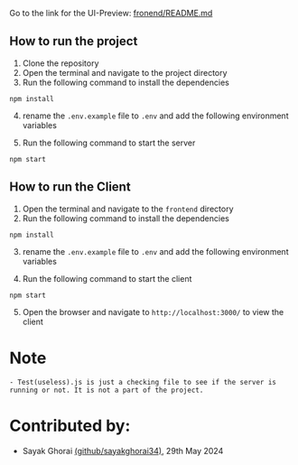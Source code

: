 Go to the link for the UI-Preview: [fronend/README.md](https://github.com/sayakghorai34/Library-Management-System/blob/main/frontend/README.md)
 
## How to run the project
1. Clone the repository
2. Open the terminal and navigate to the project directory
3. Run the following command to install the dependencies
```
npm install
```
4. rename the `.env.example` file to `.env` and add the following environment variables

5. Run the following command to start the server
```
npm start
```
## How to run the Client
1. Open the terminal and navigate to the `frontend` directory
2. Run the following command to install the dependencies
```
npm install
```
3. rename the `.env.example` file to `.env` and add the following environment variables

4. Run the following command to start the client
```
npm start
```
5. Open the browser and navigate to `http://localhost:3000/` to view the client

# Note
    - Test(useless).js is just a checking file to see if the server is running or not. It is not a part of the project.

# Contributed by:
 - Sayak Ghorai [(github/sayakghorai34)](https://github.com/sayakghorai34), 29th May 2024 
